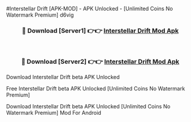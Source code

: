 #Interstellar Drift [APK-MOD] - APK Unlocked - [Unlimited Coins No Watermark Premium] d6vig



<div align="center">

<h3>🔴 Download [Server1] 👉👉 <a href="https://momento.my/?title=Interstellar_Drift">Interstellar Drift Mod Apk</a></h3><br>

<h3>🔴 Download [Server2] 👉👉 <a href="https://momento.my/?title=Interstellar_Drift">Interstellar Drift Mod Apk</a></h3>
</div>



Download Interstellar Drift beta APK Unlocked

Free Interstellar Drift beta APK Unlocked [Unlimited Coins No Watermark Premium]

Download Interstellar Drift beta APK Unlocked [Unlimited Coins No Watermark Premium] Mod For Android
